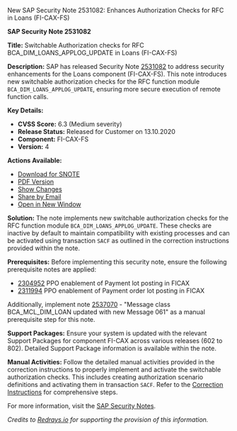 New SAP Security Note 2531082: Enhances Authorization Checks for RFC in Loans (FI-CAX-FS)

**SAP Security Note 2531082**

**Title:** Switchable Authorization checks for RFC BCA_DIM_LOANS_APPLOG_UPDATE in Loans (FI-CAX-FS)

**Description:**
SAP has released Security Note [2531082](https://me.sap.com/notes/2531082) to address security enhancements for the Loans component (FI-CAX-FS). This note introduces new switchable authorization checks for the RFC function module `BCA_DIM_LOANS_APPLOG_UPDATE`, ensuring more secure execution of remote function calls.

**Key Details:**
- **CVSS Score:** 6.3 (Medium severity)
- **Release Status:** Released for Customer on 13.10.2020
- **Component:** FI-CAX-FS
- **Version:** 4

**Actions Available:**
- [Download for SNOTE](https://notesdownloads.sap.com/note/0040000000443732019)
- [PDF Version](https://me.sap.com/sap/support/sfm/notes/print/0002531082?language=en-US&token=701264952E92E9EF879161575C11E0FB)
- [Show Changes](https://me.sap.com/notesLatestChanges/0002531082/E/diff)
- [Share by Email](https://me.sap.com/notes/2531082/share)
- [Open in New Window](https://me.sap.com/notes/2531082/open)

**Solution:**
The note implements new switchable authorization checks for the RFC function module `BCA_DIM_LOANS_APPLOG_UPDATE`. These checks are inactive by default to maintain compatibility with existing processes and can be activated using transaction `SACF` as outlined in the correction instructions provided within the note.

**Prerequisites:**
Before implementing this security note, ensure the following prerequisite notes are applied:
- [2304952](https://me.sap.com/notes/2304952) PPO enablement of Payment lot posting in FICAX
- [2311994](https://me.sap.com/notes/2311994) PPO enablement of Payment order lot posting in FICAX

Additionally, implement note [2537070](https://me.sap.com/notes/2537070) - "Message class BCA_MCL_DIM_LOAN updated with new Message 061" as a manual prerequisite step for this note.

**Support Packages:**
Ensure your system is updated with the relevant Support Packages for component FI-CAX across various releases (602 to 802). Detailed Support Package information is available within the note.

**Manual Activities:**
Follow the detailed manual activities provided in the correction instructions to properly implement and activate the switchable authorization checks. This includes creating authorization scenario definitions and activating them in transaction `SACF`. Refer to the [Correction Instructions](https://me.sap.com/corrins/0002531082/262) for comprehensive steps.

For more information, visit the [SAP Security Notes](https://me.sap.com/notes/2531082).

*Credits to [Redrays.io](https://redrays.io) for supporting the provision of this information.*